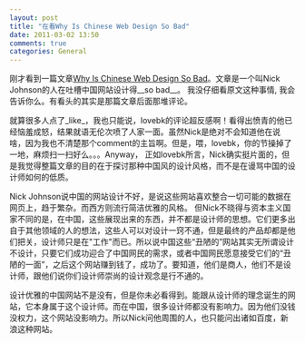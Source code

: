 ```yaml
---
layout: post
title: "在看Why Is Chinese Web Design So Bad"
date: 2011-03-02 13:50
comments: true
categories: General
---
```


刚才看到一篇文章[Why Is Chinese Web Design So Bad]。文章是一个叫Nick Johnson的人在吐槽中国网站设计得__so bad__。
我没仔细看原文这种事情, 我会告诉你么。有看头的其实是那篇文章后面那堆评论。

就算很多人点了_like_，我也只能说，lovebk的评论超反感啊！看得出愤青的他已经恼羞成怒，结果就语无伦次喷了人家一面。虽然Nick是绝对不会知道他在说啥，因为我也不清楚那个comment的主旨啊。但是，喂，lovebk，你的节操掉了一地，麻烦扫一扫好么。。。Anyway， 正如lovebk所言，Nick确实挺片面的，但是我觉得整篇文章的目的在于探讨那种中国风的设计风格，而不是在谩骂中国的设计师如何的低质。

Nick Johnson说中国的网站设计不好，是说这些网站喜欢整合一切可能的数据在网页上，趋于繁杂。而西方则流行简洁优雅的风格。
但Nick不晓得与资本主义国家不同的是，在中国，这些展现出来的东西，并不都是设计师的思想。它们更多出自于其他领域的人的想法，这些人可以对设计一窍不通，但是最终的产品却都是他们把关，设计师只是在"工作"而已。所以说中国这些“丑陋的”网站其实无所谓设计不设计，只要它们成功迎合了中国网民的需求，或者中国网民愿意接受它们的“丑陋的一面”，之后这个网站赚到钱了，成功了。要知道，他们是商人，他们不是设计师，跟他们说你们设计师崇尚的设计观念是行不通的。

设计优雅的中国网站不是没有，但是你未必看得到。能跟从设计师的理念诞生的网站，它本身属于这个设计师。而在中国，很多设计师都没有影响力。因为他们没钱没权力，这个网站没影响力。所以Nick问他周围的人，也只能问出诸如百度，新浪这种网站。

[Why Is Chinese Web Design So Bad]: http://thinkvitamin.com/design/why-is-chinese-web-design-so-bad/